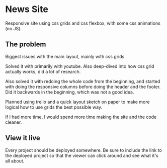 # News Site

Responsive site using css grids and css flexbox, with some css animations (no JS).

## The problem

Biggest issues with the main layout, mainly with css grids.

Solved it with primarily with youtube. Also deep-dived into how css grid actually works, did a lot of research. 

Also solved it with redoing the whole code from the beginning, and started with doing the responsive columns before doing the header and the footer. Did it backwards in the beginning, which was not a good idea.

Planned using trello and a quick layout sketch on paper to make more logical how to use grids the best possible way.

If I had more time, I would spend more time making the site and the code cleaner.

## View it live
Every project should be deployed somewhere. Be sure to include the link to the deployed project so that the viewer can click around and see what it's all about.
